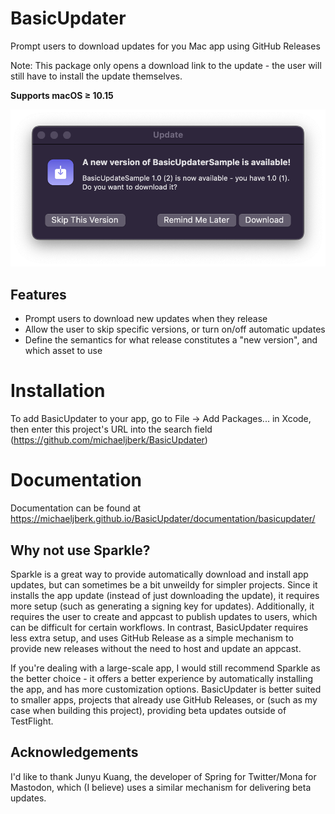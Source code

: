 # BasicUpdater

Prompt users to download updates for you Mac app using GitHub Releases

Note: This package only opens a download link to the update - the user will still have to install the update themselves.  

**Supports macOS ≥ 10.15**

![](Sources/BasicUpdater/BasicUpdater.docc/BasicUpdateWindow.png)


## Features

- Prompt users to download new updates when they release
- Allow the user to skip specific versions, or turn on/off automatic updates 
- Define the semantics for what release constitutes a "new version", and which asset to use

# Installation

To add BasicUpdater to your app, go to File -> Add Packages... in Xcode, then enter this project's URL into the search field (https://github.com/michaeljberk/BasicUpdater)

# Documentation
Documentation can be found at https://michaeljberk.github.io/BasicUpdater/documentation/basicupdater/


## Why not use Sparkle?
Sparkle is a great way to provide automatically download and install app updates, but can sometimes be a bit unweildy for simpler projects. Since it installs the app update (instead of just downloading the update), it requires more setup (such as generating a signing key for updates). Additionally, it requires the user to create and appcast to publish updates to users, which can be difficult for certain workflows. In contrast, BasicUpdater requires less extra setup, and uses GitHub Release as a simple mechanism to provide new releases without the need to host and update an appcast. 

If you're dealing with a large-scale app, I would still recommend Sparkle as the better choice - it offers a better experience by automatically installing the app, and has more customization options. BasicUpdater is better suited to smaller apps, projects that already use GitHub Releases, or (such as my case when building this project), providing beta updates outside of TestFlight. 

## Acknowledgements
I'd like to thank Junyu Kuang, the developer of Spring for Twitter/Mona for Mastodon, which (I believe) uses a similar mechanism for delivering beta updates.
